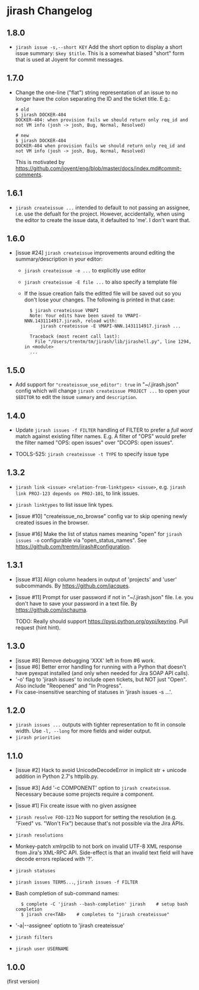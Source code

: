 # jirash Changelog

## 1.8.0

- `jirash issue -s,--short KEY` Add the short option to display a short
  issue summary: `$key $title`. This is a somewhat biased "short" form
  that is used at Joyent for commit messages.

## 1.7.0

- Change the one-line ("flat") string representation of an issue to no longer
  have the colon separating the ID and the ticket title. E.g.:

      # old
      $ jirash DOCKER-404
      DOCKER-404: when provision fails we should return only req_id and not VM info (josh -> josh, Bug, Normal, Resolved)

      # new
      $ jirash DOCKER-404
      DOCKER-404 when provision fails we should return only req_id and not VM info (josh -> josh, Bug, Normal, Resolved)

  This is motivated by
  <https://github.com/joyent/eng/blob/master/docs/index.md#commit-comments>.

## 1.6.1

- `jirash createissue ...` intended to default to not passing an assignee, i.e.
  use the defualt for the project. However, accidentally, when using the editor
  to create the issue data, it defaulted to 'me'. I don't want that.

## 1.6.0

- [issue #24] `jirash createissue` improvements around editing the
  summary/description in your editor:
    - `jirash createissue -e ...` to explicitly use editor
    - `jirash createissue -E file ...` to also specify a template file
    - If the issue creation fails the editted file will be saved out so
      you don't lose your changes. The following is printed in that case:

            $ jirash createissue VMAPI
            Note: Your edits have been saved to VMAPI-NNN.1431114917.jirash, reload with:
                jirash createissue -E VMAPI-NNN.1431114917.jirash ...

            Traceback (most recent call last):
              File "/Users/trentm/tm/jirash/lib/jirashell.py", line 1294, in <module>
            ...


## 1.5.0

- Add support for `"createissue_use_editor": true` in "~/.jirash.json" config
  which will change `jirash createissue PROJECT ...` to open your `$EDITOR`
  to edit the issue `summary` and `description`.

## 1.4.0

- Update `jirash issues -f FILTER` handling of FILTER to prefer a *full word*
  match against existing filter names. E.g. A filter of "OPS" would prefer
  the filter named "OPS: open issues" over "DCOPS: open issues".

- TOOLS-525: `jirash createissue -t TYPE` to specify issue type


## 1.3.2

- `jirash link <issue> <relation-from-linktypes> <issue>`, e.g.
  `jirash link PROJ-123 depends on PROJ-101`, to link issues.

- `jirash linktypes` to list issue link types.

- [issue #10] "createissue_no_browse" config var to skip opening newly created
  issues in the browser.

- [issue #16] Make the list of status names meaning "open" for `jirash issues -o` configurable
  via "open_status_names". See <https://github.com/trentm/jirash#configuration>.


## 1.3.1

- [issue #13] Align column headers in output of 'projects' and 'user' subcommands.
  By <https://github.com/jacques>.

- [issue #11] Prompt for user password if not in "~/.jirash.json" file. I.e.
  you don't have to save your password in a text file. By
  <https://github.com/jschauma>.

  TODO: Really should support <https://pypi.python.org/pypi/keyring>. Pull
  request (hint hint).


## 1.3.0

- [issue #8] Remove debugging 'XXX' left in from #6 work.
- [issue #6] Better error handling for running with a Python that doesn't
  have pyexpat installed (and only when needed for Jira SOAP API calls).
- '-o' flag to 'jirash issues' to include open tickets, but NOT just "Open". Also
  include "Reopened" and "In Progress".
- Fix case-insensitive searching of statuses in 'jirash issues -s ...'.


## 1.2.0

- `jirash issues ...` outputs with tighter representation to fit in console
  width. Use `-l, --long` for more fields and wider output.
- `jirash priorities`


## 1.1.0

- [issue #2] Hack to avoid UnicodeDecodeError in implicit str + unicode addition
  in Python 2.7's httplib.py.
- [issue #3] Add '-c COMPONENT' option to `jirash createissue`. Necessary because
  some projects require a component.
- [issue #1] Fix create issue with no given assignee
- `jirash resolve FOO-123` No support for setting the resolution (e.g. "Fixed"
  vs. "Won't Fix") because that's not possible via the Jira APIs.
- `jirash resolutions`
- Monkey-patch xmlrpclib to not bork on invalid UTF-8 XML response from Jira's
  XML-RPC API. Side-effect is that an invalid text field will have decode errors
  replaced with '?'.
- `jirash statuses`
- `jirash issues TERMS...`, `jirash issues -f FILTER`
- Bash completion of sub-command names:

        $ complete -C 'jirash --bash-completion' jirash    # setup bash completion
        $ jirash cre<TAB>    # completes to "jirash createissue"

- '-a|--assignee' optiotn to 'jirash createissue'
- `jirash filters`
- `jirash user USERNAME`


## 1.0.0

(first version)
